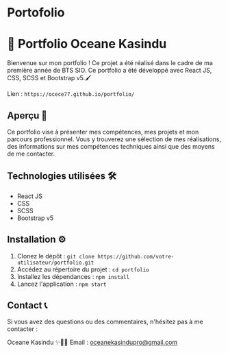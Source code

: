 # Portofolio

# 🚀 Portfolio Oceane Kasindu

Bienvenue sur mon portfolio  ! Ce projet a été réalisé dans le cadre de ma première année de BTS SIO. Ce portfolio a été développé avec React JS, CSS, SCSS et Bootstrap v5.🖌️


Lien : `https://ocece77.github.io/portfolio/`

## Aperçu 👀

Ce portfolio vise à présenter mes compétences, mes projets et mon parcours professionnel. Vous y trouverez une sélection de mes réalisations, des informations sur mes compétences techniques ainsi que des moyens de me contacter.

## Technologies utilisées 🛠️

- React JS
- CSS
- SCSS
- Bootstrap v5

## Installation ⚙️

1. Clonez le dépôt : `git clone https://github.com/votre-utilisateur/portfolio.git`
2. Accédez au répertoire du projet : `cd portfolio`
3. Installez les dépendances : `npm install`
4. Lancez l'application : `npm start`

## Contact 📞

Si vous avez des questions ou des commentaires, n'hésitez pas à me contacter :

Oceane Kasindu ✨👋🏿
Email : oceanekasindupro@gmail.com

